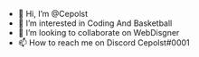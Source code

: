 - 👋 Hi, I’m @Cepolst
- 👀 I’m interested in Coding And Basketball
- 💞️ I’m looking to collaborate on WebDisgner
- 📫 How to reach me on Discord Cepolst#0001

<!---
Cepolst/Cepolst is a ✨ special ✨ repository because its `README.md` (this file) appears on your GitHub profile.
You can click the Preview link to take a look at your changes.
--->
